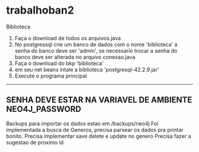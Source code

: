 # trabalhoban2
Biblioteca

1. Faça o download de todos os arquivos.java
2. No postgressql crie um banco de dados com o nome 'biblioteca' a senha do banco deve ser 'admin',
se necessario trocar a senha do banco deve ser alterada no arquivo conexao.java
3. Faça o download do bkp 'biblioteca'
4. em seu net beans intale a biblioteca 'postgresql-42.2.9.jar'
5. Execute o programa principal 



------


## SENHA DEVE ESTAR NA VARIAVEL DE AMBIENTE NEO4J_PASSWORD

Backups para importar os dados estao em /backups/neo4j
Foi implementada a busca de Generos, precisa parsear os dados pra printar bonito.
Precisa implementar save delete e update no genero
Precisa fazer a sugestao de proximo id
